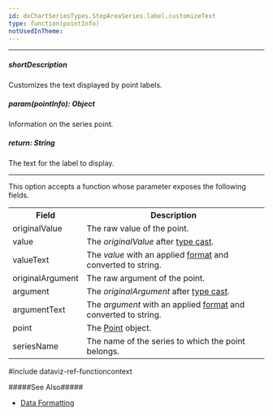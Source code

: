 ```yaml
---
id: dxChartSeriesTypes.StepAreaSeries.label.customizeText
type: function(pointInfo)
notUsedInTheme: 
---
```

---
##### shortDescription
Customizes the text displayed by point labels.

##### param(pointInfo): Object
Information on the series point.

##### return: String
The text for the label to display.

---
This option accepts a function whose parameter exposes the following fields.

<table class="dx-table">
    <tr>
        <th>Field</th>
        <th>Description</th>
    </tr>
    <tr>
        <td>originalValue</td>
        <td>The raw value of the point.</td>
    </tr>
    <tr>
        <td>value</td>
        <td>The <i>originalValue</i> after <a href="/Documentation/ApiReference/UI_Components/dxChart/Configuration/valueAxis/#valueType">type cast</a>.</td>
    </tr>
    <tr>
        <td>valueText</td>
        <td>The <i>value</i> with an applied <a href="/Documentation/ApiReference/UI_Components/dxChart/Series_Types/StepAreaSeries/label/#format">format</a> and converted to string.</td>
    </tr>
    <tr>
        <td>originalArgument</td>
        <td>The raw argument of the point.</td>
    </tr>
    <tr>
        <td>argument</td>
        <td>The <i>originalArgument</i> after <a href="/Documentation/ApiReference/UI_Components/dxChart/Configuration/argumentAxis/#argumentType">type cast</a>.</td>
    </tr>
    <tr>
        <td>argumentText</td>
        <td>The <i>argument</i> with an applied <a href="/Documentation/ApiReference/UI_Components/dxChart/Series_Types/StepAreaSeries/label/#argumentFormat">format</a> and converted to string.</td>
    </tr>
    <tr>
        <td>point</td>
        <td>The <a href="/Documentation/ApiReference/UI_Components/dxChart/Chart_Elements/Point/">Point</a> object.</td>
    </tr>
    <tr>
        <td>seriesName</td>
        <td>The name of the series to which the point belongs.</td>
    </tr>
</table>

#include dataviz-ref-functioncontext

#####See Also#####
- [Data Formatting](/concepts/05%20UI%20Components/zz%20Common/10%20Data%20Visualization%20Widgets/30%20Data%20Formatting '/Documentation/Guide/UI_Components/Common/Data_Visualization_Widgets/Data_Formatting/')
